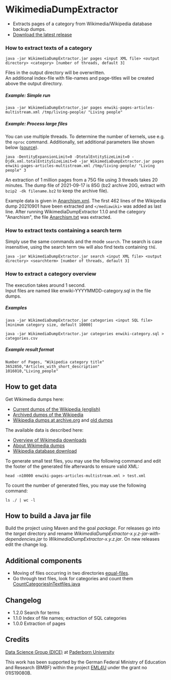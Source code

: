 # WikimediaDumpExtractor

- Extracts pages of a category from Wikimedia/Wikipedia database backup dumps.
- [Download the latest release](https://github.com/EML4U/WikimediaDumpExtractor/releases)


### How to extract texts of a category

```Shell
java -jar WikimediaDumpExtractor.jar pages <input XML file> <output directory> <category> [number of threads, default 3]
```

Files in the output directory will be overwritten.  
An additional index-file with file-names and page-titles will be created above the output directory.


##### Example: Simple run

```Shell
java -jar WikimediaDumpExtractor.jar pages enwiki-pages-articles-multistream.xml /tmp/living-people/ "Living people"
```


##### Example: Process large files

You can use multiple threads.
To determine the number of kernels, use e.g. the `nproc` command.
Additionally, set additional parameters like shown below ([source](https://stackoverflow.com/a/50982118)).

```Shell
java -DentityExpansionLimit=0 -DtotalEntitySizeLimit=0 -Djdk.xml.totalEntitySizeLimit=0 -jar WikimediaDumpExtractor.jar pages enwiki-pages-articles-multistream.xml /tmp/living-people/ "Living people" 3
```

An extraction of 1 million pages from a 75G file using 3 threads takes 20 minutes.
The dump file of 2021-09-17 is 85G (bz2 archive 20G, extract with `bzip2 -dk filename.bz2` to keep the archive file).

Example data is given in [Anarchism.xml](examples/Anarchism.xml). The first 462 lines of the Wikipedia dump 20210901 have been extracted and `</mediawiki>` was added as last line.
After running WikimediaDumpExtractor 1.1.0 and the category "Anarchism", the file [Anarchism.txt](examples/Anarchism.txt) was extracted.


### How to extract texts containing a search term

Simply use the same commands and the mode `search`.
The search is case insensitive, using the search term `tHe` will also find texts containing `thE`. 

```Shell
java -jar WikimediaDumpExtractor.jar search <input XML file> <output directory> <searchterm> [number of threads, default 3]
```


### How to extract a category overview
 
The execution takes around 1 second.  
Input files are named like enwiki-YYYYMMDD-category.sql in the file dumps.


##### Examples
 
 ```Shell
java -jar WikimediaDumpExtractor.jar categories <input SQL file> [minimum category size, default 10000]
```

```Shell
java -jar WikimediaDumpExtractor.jar categories enwiki-category.sql > categories.csv
```


##### Example result format

```
Number of Pages, "Wikipedia category title"
3652850,"Articles_with_short_description"
1016010,"Living_people"
```


## How to get data

Get Wikimedia dumps here:

- [Current dumps of the Wikipedia (english)](https://dumps.wikimedia.org/enwiki/)
- [Archived dumps of the Wikipedia](https://dumps.wikimedia.org/archive/)
- [Wikipedia dumps at archive.org](https://archive.org/search.php?query=subject%3A%22enwiki%22+AND+subject%3A%22data+dumps%22+AND+collection%3A%22wikimediadownloads%22&sort=-publicdate) and [old dumps](https://archive.org/details/wikipediadumps)

The available data is described here:

- [Overview of Wikimedia downloads](https://dumps.wikimedia.org/)
- [About Wikimedia dumps](https://meta.wikimedia.org/wiki/Data_dumps)
- [Wikipedia database download](https://en.wikipedia.org/wiki/Wikipedia:Database_download)

To generate small test files, you may use the following command and edit the footer of the generated file afterwards to ensure valid XML:

`head -n10000 enwiki-pages-articles-multistream.xml > test.xml`

To count the number of generated files, you may use the following command:

`ls ./ | wc -l`


## How to build a Java jar file

Build the project using Maven and the goal _package_.
For releases go into the _target_ directory and rename
_WikimediaDumpExtractor-x.y.z-jar-with-dependencies.jar_
to
_WikimediaDumpExtractor-x.y.z.jar_.
On new releases edit the change log.


## Additional components

- Moving of files occurring in two directories [equal-files](https://github.com/EML4U/WikimediaDumpExtractor/tree/equal-files).
- Go through text files, look for categories and count them [CountCategoriesInTextfiles.java](src/main/java/org/dice_research/eml4u/wikimediadumpextractor/io/CountCategoriesInTextfiles.java)

## Changelog

- 1.2.0 Search for terms
- 1.1.0 Index of file names; extraction of SQL categories
- 1.0.0 Extraction of pages


## Credits

[Data Science Group (DICE)](https://dice-research.org/) at [Paderborn University](https://www.uni-paderborn.de/)

This work has been supported by the German Federal Ministry of Education and Research (BMBF) within the project [EML4U](https://dice-research.org/EML4U) under the grant no 01IS19080B.